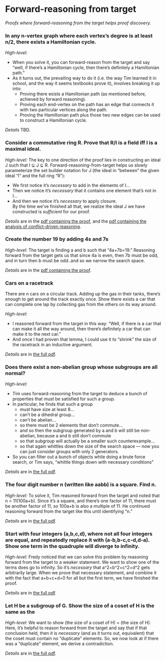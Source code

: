# Forward-reasoning from target

_Proofs where forward-reasoning from the target helps proof discovery._

### In any n-vertex graph where each vertex’s degree is at least n/2, there exists a Hamiltonian cycle.

*High-level:* 
- When you solve it, you can forward-reason from the target and say “well, if there’s a Hamiltonian cycle, then there’s definitely a Hamiltonian path.”
- As it turns out, the prevailing way to do it (i.e. the way Tim learned it in school, and the way it seems textbooks prove it), involves breaking it up into:
	- Proving there exists a Hamiltonian path (as mentioned before, achieved by forward reasoning).
	- Proving each end-vertex on the path has an edge that connects it with two particular vertices along the path.
	- Proving the Hamiltonian path plus those two new edges can be used to construct a Hamiltonian cycle.

*Details* TBD.

### Consider a commutative ring R. Prove that R/I is a field iff I is a maximal ideal.

*High-level:* The key to one direction of the proof lies in constructing an ideal J such that I ⊊ J ⊊ R.  Forward-reasoning-from-target helps us slowly parameterize the set builder notation for J (the ideal in “between” the given ideal “I” and the full ring “R”):
- We first notice it’s _necessary_ to add in the elements of I…
- Then we notice it’s _necessary_ that it contains one element that’s not in I…
- And then we notice it’s _necessary_ to apply closure.  
	By the time we’ve finished all that, we realize the ideal J we have constructed is _sufficient_ for our proof. 

*Details* are in the [pdf containing the proof][1], and the [pdf containing the analysis of conflict-driven reasoning][2].

### Create the number 19 by adding 4s and 7s

*High-level:* The target is finding a and b such that “4a+7b=19.”  Reasoning forward from the target gets us that since 4a is even, then 7b must be odd, and in turn then b must be odd..and so we narrow the search space.

*Details* are in the [pdf containing the proof][3].

### Cars on a racetrack

There are n cars on a circular track.  Adding up the gas in their tanks, there’s enough to get around the track exactly once.  Show there exists a car that can complete one lap by collecting gas from the others on its way around.

*High-level:* 
- I reasoned forward from the target in this way: “Well, if there is a car that can make it all the way around, then there’s definitely a car that can make it to the next car.”
- And once I had proven that lemma, I could use it to “shrink” the size of the racetrack in an inductive argument.

*Details* are in [the full pdf][4].

### Does there exist a non-abelian group whose subgroups are all normal?

*High-level:* 
- Tim uses forward-reasoning from the target to deduce a bunch of properties that must be satisfied for such a group.   
- In particular, he finds that such a group 
	- must have size at least 8…
	- can’t be a dihedral group…
	- can’t be abelian…
	- so there must be 2 elements that don’t commute…
	- and so then the subgroup generated by a and b will still be non-abelian, because a and b still don’t commute
	- so that subgroup will actually be a smaller such counterexample…
	- so that again whittles down the size of the search space — now you can just consider groups with only 2 generators.
- So you can filter out a bunch of objects while doing a brute force search, or Tim says, “whittle things down with necessary conditions”


*Details* are in [the full pdf][5].


### The four digit number n (written like aabb) is a square.  Find n.
*High-level:* To solve it, Tim reasoned forward from the target and noted that  n = 11(100a+b).  Since it’s a square, and there’s one factor of 11, there must be another factor of 11, so 100a+b is also a multiple of 11.  He continued reasoning forward from the target like this until identifying “n.”

*Details* are in [the full pdf][6].

### Start with four integers (a,b,c,d), where not all four integers are equal, and repeatedly replace it with (a-b,b-c,c-d,d-a).  Show one term in the quadruple will diverge to infinity.
*High-level:*  Fredy noticed that we can solve this problem by reasoning forward from the target to a weaker statement.  We want to show one of the terms does go to infinity.  So  it’s _necessary_ that a^2+b^2+c^2+d^2 gets arbitrarily large. When we prove that necessary statement, and combine it with the fact that a+b+c+d=0 for all but the first term, we have finished the proof.

*Details* are in [the full pdf][7].

### Let H be a subgroup of G.  Show the size of a coset of H is the same as the 
*High-level:*  We want to show (the size of a coset of H) = (the size of H).  Here, it’s helpful to reason forward from the target and say that if that conclusion held, then it is _necessary_ (and as it turns out, equivalent) that the coset must contain no “duplicate” elements.  So, we now look at if there was a “duplicate” element,  we derive a contradiction.

*Details* are in [the full pdf][8].

[1]:	max-ideals.pdf
[2]:	max-ideals-analysis.pdf
[3]:	19-from-4s-and-7s.pdf
[4]:	n-cars.pdf
[5]:	non-abelian-groups.pdf
[6]:	aabb.pdf
[7]:	diverging-tuple.pdf
[8]:	cosets-same-size.pdf